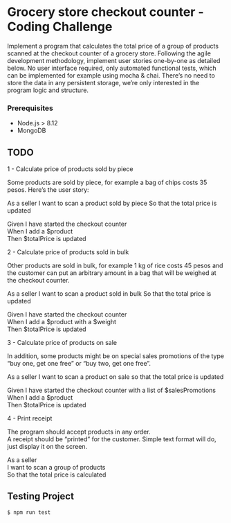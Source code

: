 # Grocery store checkout counter - Coding Challenge

Implement a program that calculates the total price of a group of products scanned at the checkout counter of a grocery store. Following the agile development methodology, implement user stories one-by-one as detailed below.
No user interface required, only automated functional tests, which can be implemented for example using mocha & chai. There’s no need to store the data in any persistent storage, we’re only interested in the program logic and structure.

### Prerequisites

-   Node.js > 8.12
-   MongoDB

## TODO

1 - Calculate price of products sold by piece


Some products are sold by piece, for example a bag of chips costs 35 pesos. Here’s the user story:

As a seller
I want to scan a product sold by piece
So that the total price is updated

Given I have started the checkout counter \
When I add a $product \
Then $totalPrice is updated


2 - Calculate price of products sold in bulk

Other products are sold in bulk, for example 1 kg of rice costs 45 pesos and the customer can put an arbitrary amount in a bag that will be weighed at the checkout counter.

As a seller
I want to scan a product sold in bulk
So that the total price is updated

Given I have started the checkout counter \
When I add a $product with a $weight \
Then $totalPrice is updated

3 - Calculate price of products on sale

In addition, some products might be on special sales promotions of the type “buy one, get one free” or “buy two, get one free”.

As a seller I want to scan a product on sale so that the total price is updated

Given I have started the checkout counter with a list of $salesPromotions \
When I add a $product \
Then $totalPrice is updated

4 - Print receipt

The program should accept products in any order. \
A receipt should be “printed” for the customer. Simple text format will do, just display it on the screen.

As a seller \
I want to scan a group of products \
So that the total price is calculated

## Testing Project

    $ npm run test
